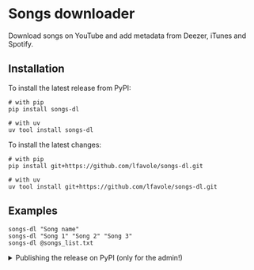# Songs downloader

Download songs on YouTube and add metadata from Deezer, iTunes and Spotify.

## Installation

To install the latest release from PyPI:

    # with pip
	pip install songs-dl

    # with uv
    uv tool install songs-dl

To install the latest changes:

	# with pip
    pip install git+https://github.com/lfavole/songs-dl.git

    # with uv
    uv tool install git+https://github.com/lfavole/songs-dl.git

## Examples

	songs-dl "Song name"
	songs-dl "Song 1" "Song 2" "Song 3"
	songs-dl @songs_list.txt

<details>
<summary>Publishing the release on PyPI (only for the admin!)</summary>

## Building (no more needed, done by GitHub Actions)

	uv sync --extra build
	uv build
	uv publish [--index testpypi]

## Bumping the version

    uv run --extra dev bump-my-version bump major | minor | patch
</details>
